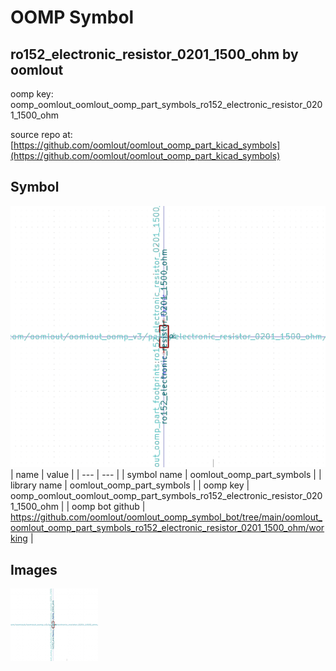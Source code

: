 # OOMP Symbol  
## ro152_electronic_resistor_0201_1500_ohm  by oomlout  
  
oomp key: oomp_oomlout_oomlout_oomp_part_symbols_ro152_electronic_resistor_0201_1500_ohm  
  
source repo at: [https://github.com/oomlout/oomlout_oomp_part_kicad_symbols](https://github.com/oomlout/oomlout_oomp_part_kicad_symbols)  
## Symbol  
  
[![working.png](working_600.png)](working.png)  
| name | value | 
| --- | --- | 
| symbol name | oomlout_oomp_part_symbols | 
| library name | oomlout_oomp_part_symbols | 
| oomp key | oomp_oomlout_oomlout_oomp_part_symbols_ro152_electronic_resistor_0201_1500_ohm | 
| oomp bot github | https://github.com/oomlout/oomlout_oomp_symbol_bot/tree/main/oomlout_oomlout_oomp_part_symbols_ro152_electronic_resistor_0201_1500_ohm/working | 
## Images  
  
[![working.png](working_140.png)](working.png)  
